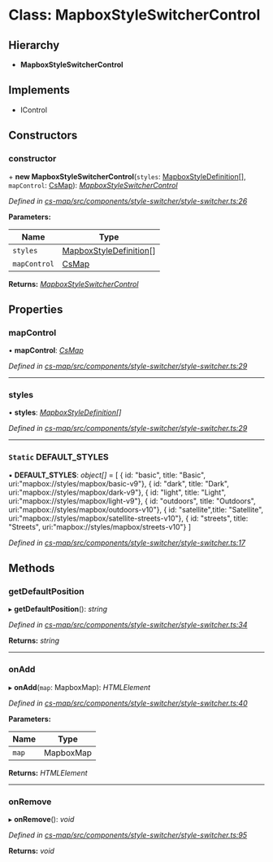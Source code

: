 # Class: MapboxStyleSwitcherControl

## Hierarchy

* **MapboxStyleSwitcherControl**

## Implements

* IControl

## Constructors

###  constructor

\+ **new MapboxStyleSwitcherControl**(`styles`: [MapboxStyleDefinition](../modules/_cs_map_src_components_style_switcher_style_switcher_.md#mapboxstyledefinition)[], `mapControl`: [CsMap](_cs_map_src_components_cs_map_cs_map_.csmap.md)): *[MapboxStyleSwitcherControl](_cs_map_src_components_style_switcher_style_switcher_.mapboxstyleswitchercontrol.md)*

*Defined in [cs-map/src/components/style-switcher/style-switcher.ts:26](https://github.com/RichardHovenkamp/csnext/blob/eefa977/packages/cs-map/src/components/style-switcher/style-switcher.ts#L26)*

**Parameters:**

Name | Type |
------ | ------ |
`styles` | [MapboxStyleDefinition](../modules/_cs_map_src_components_style_switcher_style_switcher_.md#mapboxstyledefinition)[] |
`mapControl` | [CsMap](_cs_map_src_components_cs_map_cs_map_.csmap.md) |

**Returns:** *[MapboxStyleSwitcherControl](_cs_map_src_components_style_switcher_style_switcher_.mapboxstyleswitchercontrol.md)*

## Properties

###  mapControl

• **mapControl**: *[CsMap](_cs_map_src_components_cs_map_cs_map_.csmap.md)*

*Defined in [cs-map/src/components/style-switcher/style-switcher.ts:29](https://github.com/RichardHovenkamp/csnext/blob/eefa977/packages/cs-map/src/components/style-switcher/style-switcher.ts#L29)*

___

###  styles

• **styles**: *[MapboxStyleDefinition](../modules/_cs_map_src_components_style_switcher_style_switcher_.md#mapboxstyledefinition)[]*

*Defined in [cs-map/src/components/style-switcher/style-switcher.ts:29](https://github.com/RichardHovenkamp/csnext/blob/eefa977/packages/cs-map/src/components/style-switcher/style-switcher.ts#L29)*

___

### `Static` DEFAULT_STYLES

▪ **DEFAULT_STYLES**: *object[]* =  [
        { id: "basic", title: "Basic", uri:"mapbox://styles/mapbox/basic-v9"},
        { id: "dark", title: "Dark", uri:"mapbox://styles/mapbox/dark-v9"},
        { id: "light", title: "Light", uri:"mapbox://styles/mapbox/light-v9"},
        { id: "outdoors", title: "Outdoors", uri:"mapbox://styles/mapbox/outdoors-v10"},
        { id: "satellite",title: "Satellite", uri:"mapbox://styles/mapbox/satellite-streets-v10"},
        { id: "streets", title: "Streets", uri:"mapbox://styles/mapbox/streets-v10"}
    ]

*Defined in [cs-map/src/components/style-switcher/style-switcher.ts:17](https://github.com/RichardHovenkamp/csnext/blob/eefa977/packages/cs-map/src/components/style-switcher/style-switcher.ts#L17)*

## Methods

###  getDefaultPosition

▸ **getDefaultPosition**(): *string*

*Defined in [cs-map/src/components/style-switcher/style-switcher.ts:34](https://github.com/RichardHovenkamp/csnext/blob/eefa977/packages/cs-map/src/components/style-switcher/style-switcher.ts#L34)*

**Returns:** *string*

___

###  onAdd

▸ **onAdd**(`map`: MapboxMap): *HTMLElement*

*Defined in [cs-map/src/components/style-switcher/style-switcher.ts:40](https://github.com/RichardHovenkamp/csnext/blob/eefa977/packages/cs-map/src/components/style-switcher/style-switcher.ts#L40)*

**Parameters:**

Name | Type |
------ | ------ |
`map` | MapboxMap |

**Returns:** *HTMLElement*

___

###  onRemove

▸ **onRemove**(): *void*

*Defined in [cs-map/src/components/style-switcher/style-switcher.ts:95](https://github.com/RichardHovenkamp/csnext/blob/eefa977/packages/cs-map/src/components/style-switcher/style-switcher.ts#L95)*

**Returns:** *void*
